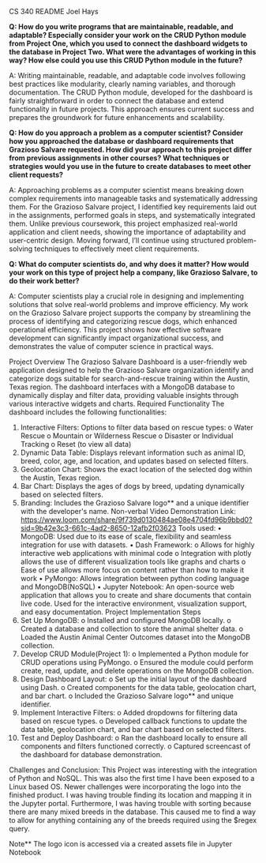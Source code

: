 CS 340 README Joel Hays

**Q: How do you write programs that are maintainable, readable, and adaptable? Especially consider your work on the CRUD Python module from Project One, which you used to connect the dashboard widgets to the database in Project Two. What were the advantages of working in this way? How else could you use this CRUD Python module in the future?**

A: Writing maintainable, readable, and adaptable code involves following best practices like modularity, clearly naming variables, and thorough documentation. The CRUD Python module, developed for the dashboard is fairly straightforward in order to connect the database and extend functionality in future projects. This approach ensures current success and prepares the groundwork for future enhancements and scalability.

**Q: How do you approach a problem as a computer scientist? Consider how you approached the database or dashboard requirements that Grazioso Salvare requested. How did your approach to this project differ from previous assignments in other courses? What techniques or strategies would you use in the future to create databases to meet other client requests?**

A: Approaching problems as a computer scientist means breaking down complex requirements into manageable tasks and systematically addressing them. For the Grazioso Salvare project, I identified key requirements laid out in the assignments, performed goals in steps, and systematically integrated them. Unlike previous coursework, this project emphasized real-world application and client needs, showing the importance of adaptability and user-centric design. Moving forward, I’ll continue using structured problem-solving techniques to effectively meet client requirements.

**Q: What do computer scientists do, and why does it matter? How would your work on this type of project help a company, like Grazioso Salvare, to do their work better?**

A: Computer scientists play a crucial role in designing and implementing solutions that solve real-world problems and improve efficiency. My work on the Grazioso Salvare project supports the company by streamlining the process of identifying and categorizing rescue dogs, which enhanced operational efficiency. This project shows how effective software development can significantly impact organizational success, and demonstrates the value of computer science in practical ways.

Project Overview
The Grazioso Salvare Dashboard is a user-friendly web application designed to help the Grazioso Salvare organization identify and categorize dogs suitable for search-and-rescue training within the Austin, Texas region. The dashboard interfaces with a MongoDB database to dynamically display and filter data, providing valuable insights through various interactive widgets and charts.
Required Functionality
The dashboard includes the following functionalities:
1.	Interactive Filters: Options to filter data based on rescue types:
o	Water Rescue
o	Mountain or Wilderness Rescue
o	Disaster or Individual Tracking
o	Reset (to view all data)
2.	Dynamic Data Table: Displays relevant information such as animal ID, breed, color, age, and location, and updates based on selected filters.
3.	Geolocation Chart: Shows the exact location of the selected dog within the Austin, Texas region.
4.	Bar Chart: Displays the ages of dogs by breed, updating dynamically based on selected filters.
5.	Branding: Includes the Grazioso Salvare logo** and a unique identifier with the developer's name.
Non-verbal Video Demonstration Link:
https://www.loom.com/share/9f739d0130484ae08e4704fd96b9bbd0?sid=9b42e3c3-661c-4ad2-8650-12afb2f03623
Tools used:
•	MongoDB: Used due to its ease of scale, flexibility and seamless integration for use with datasets.
•	Dash Framework: 
o	Allows for highly interactive web applications with minimal code
o	Integration with plotly allows the use of different visualization tools like graphs and charts
o	Ease of use allows more focus on content rather than how to make it work
•	PyMongo: Allows integration between python coding language and MongoDB(NoSQL)
•	Jupyter Notebook: An open-source web application that allows you to create and share documents that contain live code. Used for the interactive environment, visualization support, and easy documentation.
Project Implementation Steps
1.	Set Up MongoDB:
o	Installed and configured MongoDB locally.
o	Created a database and collection to store the animal shelter data.
o	Loaded the Austin Animal Center Outcomes dataset into the MongoDB collection.
2.	Develop CRUD Module(Project 1):
o	Implemented a Python module for CRUD operations using PyMongo.
o	Ensured the module could perform create, read, update, and delete operations on the MongoDB collection.
3.	Design Dashboard Layout:
o	Set up the initial layout of the dashboard using Dash.
o	Created components for the data table, geolocation chart, and bar chart.
o	Included the Grazioso Salvare logo** and unique identifier.
4.	Implement Interactive Filters:
o	Added dropdowns for filtering data based on rescue types.
o	Developed callback functions to update the data table, geolocation chart, and bar chart based on selected filters.
5.	Test and Deploy Dashboard:
o	Ran the dashboard locally to ensure all components and filters functioned correctly.
o	Captured screencast of the dashboard for database demonstration.

Challenges and Conclusion:
This Project was interesting with the integration of Python and NoSQL. This was also the first time I have been exposed to a Linux based OS. Newer challenges were incorporating the logo into the finished product. I was having trouble finding its location and mapping it in the Jupyter portal. Furthermore, I was having trouble with sorting because there are many mixed breeds in the database. This caused me to find a way to allow for anything containing any of the breeds required using the $regex query. 

Note** The logo icon is accessed via a created assets file in Jupyter Notebook
